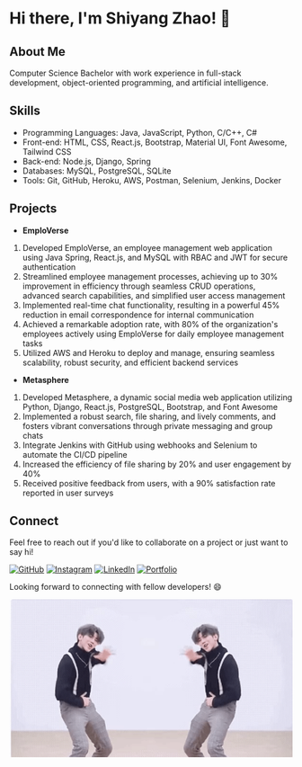 <!---[![GitHub Streak](https://github-readme-streak-stats.herokuapp.com?user=Shiyang-Zhao&theme=dark&border_radius=5.5&card_width=1000)](https://git.io/streak-stats)-->

# Hi there, I'm Shiyang Zhao! 👋

## About Me
Computer Science Bachelor with work experience in full-stack development, object-oriented programming, and artificial intelligence.

## Skills
- Programming Languages: Java, JavaScript, Python, C/C++, C#
- Front-end: HTML, CSS, React.js, Bootstrap, Material UI, Font Awesome, Tailwind CSS
- Back-end: Node.js, Django, Spring
- Databases: MySQL, PostgreSQL, SQLite
- Tools: Git, GitHub, Heroku, AWS, Postman, Selenium, Jenkins, Docker
<!---<a href="https://github.com/anuraghazra/github-readme-stats">
  <img height=200 align="center" src="https://github-readme-stats.vercel.app/api?username=Shiyang-Zhao&theme=dark" />
</a>
<a href="https://github.com/anuraghazra/convoychat">
  <img height=200 align="center" src="https://github-readme-stats.vercel.app/api/top-langs?username=Shiyang-Zhao&layout=compact&langs_count=8&card_width=320&theme=dark" />
</a>-->

## Projects
- __EmploVerse<!--(https://github.com/Shiyang-Zhao/EmploVerse-Frontend)-->__
1. Developed EmploVerse, an employee management web application using Java Spring, React.js, and MySQL with RBAC and JWT for secure authentication </br>
2. Streamlined employee management processes, achieving up to 30% improvement in efficiency through seamless CRUD operations, advanced search capabilities, and simplified user access management</br>
3. Implemented real-time chat functionality, resulting in a powerful 45% reduction in email correspondence for internal communication</br>
4. Achieved a remarkable adoption rate, with 80% of the organization's employees actively using EmploVerse for daily employee management tasks</br>
5. Utilized AWS and Heroku to deploy and manage, ensuring seamless scalability, robust security, and efficient backend services</br>

- __Metasphere<!--(https://github.com/Shiyang-Zhao/Metasphere)-->__
1. Developed Metasphere, a dynamic social media web application utilizing Python, Django, React.js, PostgreSQL, Bootstrap, and Font Awesome</br>
2. Implemented a robust search, file sharing, and lively comments, and fosters vibrant conversations through private messaging and group chats</br>
3. Integrate Jenkins with GitHub using webhooks and Selenium to automate the CI/CD pipeline</br>
4. Increased the efficiency of file sharing by 20% and user engagement by 40%</br>
5. Received positive feedback from users, with a 90% satisfaction rate reported in user surveys</br>

## Connect
Feel free to reach out if you'd like to collaborate on a project or just want to say hi!

<a>[![GitHub](https://img.shields.io/github/followers/Shiyang-Zhao?label=Follow%20%40Shiyang-Zhao&style=social)](https://github.com/Shiyang-Zhao)
<a>[![Instagram](https://img.shields.io/badge/Connect%20with%20me%20on-Instagram-orange)](https://www.instagram.com/shawn_zhao0/)
<a>[![LinkedIn](https://img.shields.io/badge/Connect%20with%20me%20on-LinkedIn-blue)](https://www.linkedin.com/in/shiyang-zhao-0a3a411a0/)
<a>[![Portfolio](https://img.shields.io/badge/Check%20out%20my-Portfolio-yellow)](https://shiyang-zhao.github.io/)

Looking forward to connecting with fellow developers! 😄

![Animation](https://github.com/Shiyang-Zhao/Shiyang-Zhao/blob/main/static/kun.gif)
